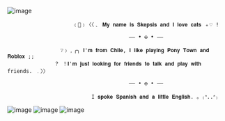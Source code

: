 
![image](https://github.com/user-attachments/assets/3a590475-246d-46ed-a09e-83ec21b2a51a)
    

             
                         ﹙💭﹚〈〈﹑ 𝐌𝐲 𝐧𝐚𝐦𝐞 𝐢𝐬 𝐒𝐤𝐞𝐩𝐬𝐢𝐬 𝐚𝐧𝐝 𝐈 𝐥𝐨𝐯𝐞 𝐜𝐚𝐭𝐬 ﹢♡ ! 
                                        
                                           —— • ✠ • ——
                                           
                     ❔﹚﹐╭╮ 𝐈'𝐦 𝐟𝐫𝐨𝐦 𝐂𝐡𝐢𝐥𝐞, 𝐈 𝐥𝐢𝐤𝐞 𝐩𝐥𝐚𝐲𝐢𝐧𝐠 𝐏𝐨𝐧𝐲 𝐓𝐨𝐰𝐧 𝐚𝐧𝐝 𝐑𝐨𝐛𝐥𝐨𝐱 ;; 
                   ？ ！𝐈'𝐦 𝐣𝐮𝐬𝐭 𝐥𝐨𝐨𝐤𝐢𝐧𝐠 𝐟𝐨𝐫 𝐟𝐫𝐢𝐞𝐧𝐝𝐬 𝐭𝐨 𝐭𝐚𝐥𝐤 𝐚𝐧𝐝 𝐩𝐥𝐚𝐲 𝐰𝐢𝐭𝐡 friends. ﹒〉〉

                                           —— • ✠ • ——
 
                               I 𝐬𝐩𝐨𝐤𝐞 𝐒𝐩𝐚𝐧𝐢𝐬𝐡 𝐚𝐧𝐝 𝐚 𝐥𝐢𝐭𝐭𝐥𝐞 𝐄𝐧𝐠𝐥𝐢𝐬𝐡. 。₍ᐢ..ᐢ₎
 
 ![image](https://github.com/user-attachments/assets/3d11d977-72bf-4c50-8174-3aa3b5a9ce7d) ![image](https://github.com/user-attachments/assets/d12d88f0-d5fe-4aa9-9a9a-ae42f578bb72) ![image](https://github.com/user-attachments/assets/eed18893-bf23-4564-ba1c-6d85ae2a434e)

